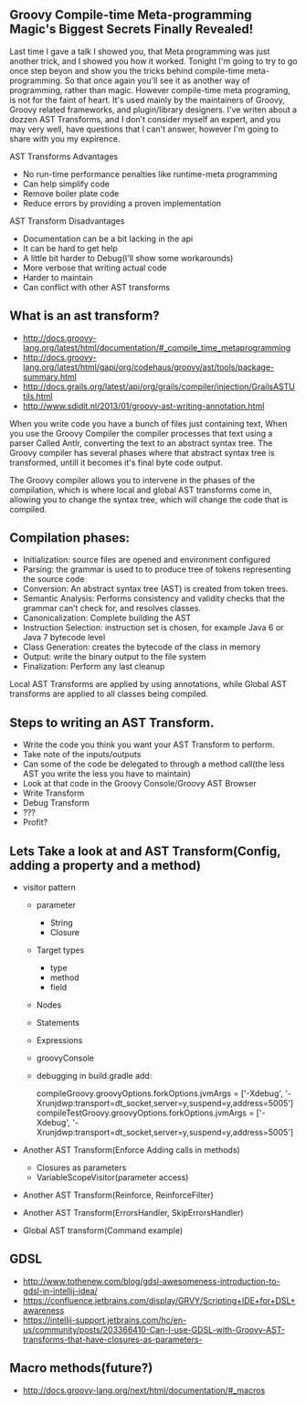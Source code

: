 Groovy Compile-time Meta-programming Magic's Biggest Secrets Finally Revealed!
----

Last time I gave a talk I showed you, that Meta programming was just another trick, and I showed you how it worked. Tonight I'm going to try to go once step beyon and show you the tricks behind compile-time meta-programming. So that once again you'll see it as another way of programming, rather than magic. However compile-time meta programing, is not for the faint of heart. It's used mainly by the maintainers of Groovy, Groovy related frameworks, and plugin/library designers. I've writen about a dozzen AST Transforms, and I don't consider myself an expert, and you may very well, have questions that I can't answer, however I'm going to share with you my expirence.

AST Transforms Advantages
* No run-time performance penalties like runtime-meta programming
* Can help simplify code
* Remove boiler plate code
* Reduce errors by providing a proven implementation
    
AST Transform Disadvantages
* Documentation can be a bit lacking in the api
* It can be hard to get help
* A little bit harder to Debug(I'll show some workarounds)
* More verbose that writing actual code
* Harder to maintain
* Can conflict with other AST transforms

What is an ast transform?
----

* http://docs.groovy-lang.org/latest/html/documentation/#_compile_time_metaprogramming
* http://docs.groovy-lang.org/latest/html/gapi/org/codehaus/groovy/ast/tools/package-summary.html
* http://docs.grails.org/latest/api/org/grails/compiler/injection/GrailsASTUtils.html
* http://www.sdidit.nl/2013/01/groovy-ast-writing-annotation.html


When you write code you have a bunch of files just containing text, When you use the Groovy Compiler the compiler processes that text using a parser Called Antlr, converting the text to an abstract syntax tree. The Groovy compiler has several phases where that abstract syntax tree is transformed, untill it becomes it's final byte code output.

The Groovy compiler allows you to intervene in the phases of the compilation, which is where local and global AST transforms come in, allowing you to change the syntax tree, which will change the code that is compiled.

Compilation phases:
----
* Initialization: source files are opened and environment configured
* Parsing: the grammar is used to to produce tree of tokens representing the source code
* Conversion: An abstract syntax tree (AST) is created from token trees.
* Semantic Analysis: Performs consistency and validity checks that the grammar can’t check for, and resolves classes.
* Canonicalization: Complete building the AST
* Instruction Selection: instruction set is chosen, for example Java 6 or Java 7 bytecode level
* Class Generation: creates the bytecode of the class in memory
* Output: write the binary output to the file system
* Finalization: Perform any last cleanup
    
Local AST Transforms are applied by using annotations, while Global AST transforms are applied to all classes being compiled.

Steps to writing an AST Transform.
 ----
* Write the code you think you want your AST Transform to perform.
* Take note of the inputs/outputs
* Can some of the code be delegated to through a method call(the less AST you write the less you have to maintain)
* Look at that code in the Groovy Console/Groovy AST Browser
* Write Transform
* Debug Transform
* ???
* Profit? 

Lets Take a look at and AST Transform(Config, adding a property and a method)
----

* visitor pattern
    * parameter
        * String
        * Closure
        
    * Target types
        * type
        * method
        * field
        
    * Nodes
    * Statements
    * Expressions
    
    * groovyConsole
    
    * debugging
        in build.gradle add:
        
        compileGroovy.groovyOptions.forkOptions.jvmArgs  = ['-Xdebug', '-Xrunjdwp:transport=dt_socket,server=y,suspend=y,address=5005']
        compileTestGroovy.groovyOptions.forkOptions.jvmArgs = ['-Xdebug', '-Xrunjdwp:transport=dt_socket,server=y,suspend=y,address=5005']

* Another AST Transform(Enforce Adding calls in methods)
    * Closures as parameters
    * VariableScopeVisitor(parameter access)
* Another AST Transform(Reinforce, ReinforceFilter)
* Another AST Transform(ErrorsHandler, SkipErrorsHandler)
* Global AST transform(Command example)

GDSL
----
* http://www.tothenew.com/blog/gdsl-awesomeness-introduction-to-gdsl-in-intellij-idea/
* https://confluence.jetbrains.com/display/GRVY/Scripting+IDE+for+DSL+awareness 
* https://intellij-support.jetbrains.com/hc/en-us/community/posts/203366410-Can-I-use-GDSL-with-Groovy-AST-transforms-that-have-closures-as-parameters-

Macro methods(future?)
----
* http://docs.groovy-lang.org/next/html/documentation/#_macros